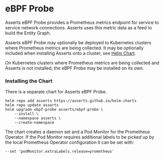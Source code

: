 # eBPF Probe

Asserts eBPF Probe provides a Prometheus metrics endpoint for service to service network connections. Asserts uses this metric data as a feed to build the Entity Graph.&#x20;

Asserts eBPF Probe may optionally be deployed to Kubernetes clusters where Prometheus metrics are being collected. It may be optionally included when installing Asserts onto a cluster, see [Helm Chart](self-hosted/helm-chart.md).

On Kubernetes clusters where Prometheus metrics are being collected and Asserts is not installed, the eBPF Probe may be installed on its own.

### Installing the Chart

There is a separate chart for Asserts eBPF Probe.

```
helm repo add asserts https://asserts.github.io/helm-charts
helm repo update asserts
helm upgrade ebpf-probe asserts/ebpf-probe \
    --install \
    --namespace asserts \
    --create-namespace
```

The chart creates a daemon set and a Pod Monitor for the Prometheus Operator. If the Pod Monitor requires additional labels to be picked up by the local Prometheus Operator configuration it can be set with:

```
--set 'podMonitor.extraLabels.release=prometheus'
```
